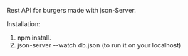 Rest API for burgers made with json-Server.

Installation:
1. npm install.
2. json-server --watch db.json (to run it on your localhost)
